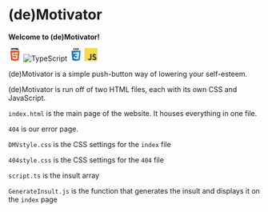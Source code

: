 # (de)Motivator

**Welcome to (de)Motivator!**   

<img alt="HTML5" width="26px" src="https://raw.githubusercontent.com/github/explore/80688e429a7d4ef2fca1e82350fe8e3517d3494d/topics/html/html.png" />

<img alt="TypeScript" width="26px" src="https://blog.jeremylikness.com/blog/2019-03-05_typescript-for-javascript-developers-by-refactoring-part-1-of-2/images/1.jpeg"/>

<img alt="CSS3" width="26px" src="https://raw.githubusercontent.com/github/explore/80688e429a7d4ef2fca1e82350fe8e3517d3494d/topics/css/css.png" />

<img alt="JavaScript" width="26px" src="https://raw.githubusercontent.com/github/explore/80688e429a7d4ef2fca1e82350fe8e3517d3494d/topics/javascript/javascript.png" />



(de)Motivator is a simple push-button way of lowering your self-esteem.

(de)Motivator is run off of two HTML files, each with its own CSS and JavaScript.  


`index.html` is the main page of the website. It houses everything in one file. 

`404` is our error page.
 
`DMVstyle.css` is the CSS settings for the `index` file

`404style.css` is the CSS settings for the `404` file

`script.ts` is the insult array

`GenerateInsult.js` is the function that generates the insult and displays it on the `index` page


 
